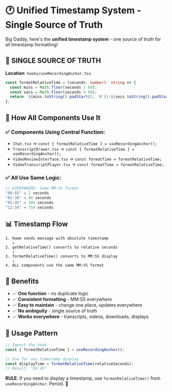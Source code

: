 # 🕐 Unified Timestamp System - Single Source of Truth

Big Daddy, here's the **unified timestamp system** - one source of truth for all timestamp formatting!

## 📍 **SINGLE SOURCE OF TRUTH**

**Location**: `hooks/useRecordingAnchor.tsx`

```typescript
const formatRelativeTime = (seconds: number): string => {
  const mins = Math.floor(seconds / 60);
  const secs = Math.floor(seconds % 60);
  return `${mins.toString().padStart(2, '0')}:${secs.toString().padStart(2, '0')}`;
};
```

## 🎯 **How All Components Use It**

### **✅ Components Using Central Function:**
- `Chat.tsx` → `const { formatRelativeTime } = useRecordingAnchor();`
- `TranscriptDrawer.tsx` → `const { formatRelativeTime } = useRecordingAnchor();`
- `VideoReviewInterface.tsx` → `const formatTime = formatRelativeTime;`
- `VideoTranscriptPlayer.tsx` → `const formatTime = formatRelativeTime;`

### **✅ All Use Same Logic:**
```typescript
// EVERYWHERE: Same MM:SS format
"00:02" → 2 seconds
"01:30" → 90 seconds  
"05:45" → 345 seconds
"12:34" → 754 seconds
```

## 📊 **Timestamp Flow**

```
1. Hume sends message with absolute timestamp
   ↓
2. getRelativeTime() converts to relative seconds
   ↓  
3. formatRelativeTime() converts to MM:SS display
   ↓
4. ALL components use the same MM:SS format
```

## 🚀 **Benefits**

- ✅ **One function** - no duplicate logic
- ✅ **Consistent formatting** - MM:SS everywhere
- ✅ **Easy to maintain** - change one place, updates everywhere
- ✅ **No ambiguity** - single source of truth
- ✅ **Works everywhere** - transcripts, videos, downloads, displays

## 🎯 **Usage Pattern**

```typescript
// Import the hook
const { formatRelativeTime } = useRecordingAnchor();

// Use for any timestamp display
const displayTime = formatRelativeTime(relativeSeconds);
// Result: "03:45"
```

**RULE**: If you need to display a timestamp, use `formatRelativeTime()` from `useRecordingAnchor`. Period. 🎯
